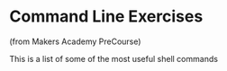 # Command Line Exercises

(from Makers Academy PreCourse)

This is a list of some of the most useful shell commands